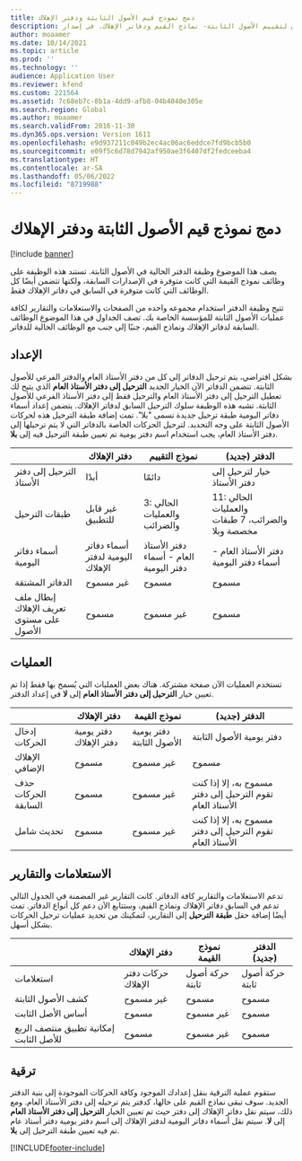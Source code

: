 ```yaml
---
title: دمج نموذج قيم الأصول الثابتة ودفتر الإهلاك
description: في الإصدارات السابقة، كان هناك مفهومان لتقييم الأصول الثابتة- نماذج القيم ودفاتر الإهلاك. في إصدار Microsoft Dynamics 365 for Operations (1611)، تم دمج وظيفة نموذج القيم ووظيفة دفتر الإهلاك في مفهوم واحد يعرف باسم الدفتر.
author: moaamer
ms.date: 10/14/2021
ms.topic: article
ms.prod: ''
ms.technology: ''
audience: Application User
ms.reviewer: kfend
ms.custom: 221564
ms.assetid: 7c68eb7c-8b1a-4dd9-afb8-04b4040e305e
ms.search.region: Global
ms.author: moaamer
ms.search.validFrom: 2016-11-30
ms.dyn365.ops.version: Version 1611
ms.openlocfilehash: e9d937211c049b2ec4ac06ac6eddce7fd9bcb5b0
ms.sourcegitcommit: e09f5c6d78d7942af950ae3f6407df2fedceeba4
ms.translationtype: HT
ms.contentlocale: ar-SA
ms.lasthandoff: 05/06/2022
ms.locfileid: "8719988"
---
```

# <a name="fixed-asset-value-model-and-depreciation-book-merge"></a>دمج نموذج قيم الأصول الثابتة ودفتر الإهلاك​

[!include [banner](../includes/banner.md)]

يصف هذا الموضوع وظيفة الدفتر الحالية في الأصول الثابتة. تستند هذه الوظيفة على وظائف نموذج القيمة التي كانت متوفرة في الإصدارات السابقة، ولكنها تتضمن أيضًا كل الوظائف التي كانت متوفرة في السابق في دفاتر الإهلاك فقط.

تتيح وظيفة الدفتر استخدام مجموعه واحده من الصفحات والاستعلامات والتقارير لكافة عمليات الأصول الثابتة للمؤسسة الخاصة بك. تصف الجداول في هذا الموضوع الوظائف السابقة لدفاتر الإهلاك ونماذج القيم، جنبًا إلى جنب مع الوظائف الحالية للدفاتر.

## <a name="setup"></a>الإعداد
بشكل افتراضي، يتم ترحيل الدفاتر إلى كل من دفتر الأستاذ العام والدفتر الفرعي للأصول الثابتة. تتضمن الدفاتر الآن الخيار الجديد **الترحيل إلى دفتر الأستاذ العام** الذي يتيح لك تعطيل الترحيل إلى دفتر الأستاذ العام والترحيل فقط إلى دفتر الأستاذ الفرعي للأصول الثابتة. تشبه هذه الوظيفة سلوك الترحيل السابق لدفاتر الإهلاك. يتضمن إعداد أسماء دفاتر اليومية طبقة ترحيل جديدة تسمى "بلا". تمت إضافة طبقة الترحيل هذه لحركات الأصول الثابتة على وجه التحديد. لترحيل الحركات الخاصة بالدفاتر التي لا يتم ترحيلها إلى دفتر الأستاذ العام، يجب استخدام اسم دفتر يومية تم تعيين طبقة الترحيل فيه إلى **بلا**.


| &nbsp;                                           | دفتر الإهلاك               | نموذج التقييم                     | الدفتر (جديد)                                              |
|--------------------------------------------------|---------------------------------|---------------------------------|---------------------------------------------------------|
| الترحيل إلى دفتر الأستاذ                                   | أبدًا                           | دائمًا                          | خيار لترحيل إلى دفتر الأستاذ                                |
| طبقات الترحيل                                   | غير قابل للتطبيق                  | 3: الحالي والعمليات والضرائب | 11: الحالي والعمليات والضرائب، 7 طبقات مخصصة وبلا |
| أسماء دفاتر اليومية                                    | أسماء دفاتر اليومية لدفتر الإهلاك | دفتر الأستاذ العام - أسماء دفتر اليومية              | دفتر الأستاذ العام - أسماء دفتر اليومية                                      |
| الدفاتر المشتقة                                    | غير مسموح                     | مسموح                         | مسموح                                                 |
| إبطال ملف تعريف الإهلاك على مستوى الأصول | مسموح                         | غير مسموح                     | مسموح                                                 |

## <a name="processes"></a>العمليات
تستخدم العمليات الآن صفحة مشتركة. هناك بعض العمليات التي يُسمح بها فقط إذا تم تعيين خيار **الترحيل إلى دفتر الأستاذ العام** إلى **لا** في إعداد الدفتر.

| &nbsp;                                           | دفتر الإهلاك               | نموذج القيمة                     | الدفتر (جديد)                                              |
|--------------------------------|---------------------------|---------------------|------------------------------------------|
| إدخال الحركات              | دفتر يومية دفتر الإهلاك | دفتر يومية الأصول الثابتة | دفتر يومية الأصول الثابتة                      |
| الإهلاك الإضافي             | مسموح                   | غير مسموح         | مسموح                                  |
| حذف الحركات السابقة | مسموح                   | غير مسموح         | مسموح به، إلا إذا كنت تقوم الترحيل إلى دفتر الأستاذ العام |
| تحديث شامل                    | مسموح                   | غير مسموح         | مسموح به، إلا إذا كنت تقوم الترحيل إلى دفتر الأستاذ العام |

## <a name="inquiries-and-reports"></a>الاستعلامات والتقارير
تدعم الاستعلامات والتقارير كافة الدفاتر. كانت التقارير غير المضمنة في الجدول التالي تدعم في السابق دفاتر الإهلاك ونماذج القيم، وستتابع الآن دعم كل أنواع الدفاتر. تمت أيضًا إضافة حقل **طبقة الترحيل** إلى التقارير، لتمكينك من تحديد عمليات ترحيل الحركات بشكل أسهل.

| &nbsp;                                           | دفتر الإهلاك               | نموذج القيمة                     | الدفتر (جديد)                                              |
|---------------------------------------|--------------------------------|--------------------------|--------------------------|
| استعلامات                             | حركات دفتر الإهلاك | حركة أصول ثابتة | حركة أصول ثابتة |
| كشف الأصول الثابتة                 | غير مسموح                    | مسموح                  | مسموح                  |
| أساس الأصل الثابت                     | مسموح                        | غير مسموح              | مسموح                  |
| إمكانية تطبيق منتصف الربع للأصل الثابت | مسموح                        | غير مسموح              | مسموح                  |

## <a name="upgrade"></a>ترقية
ستقوم عملية الترقية بنقل إعدادك الموجود وكافة الحركات الموجودة إلى بنية الدفتر الجديد. سوف تبقى نماذج القيم على حالها، كدفتر يتم ترحيله إلى دفتر الأستاذ العام. ومع ذلك، سيتم نقل دفاتر الإهلاك إلى دفتر حيث تم تعيين الخيار **الترحيل إلى دفتر الأستاذ العام** إلى **لا**. سيتم نقل أسماء دفاتر اليومية لدفتر الإهلاك إلى اسم دفتر يومية دفتر أستاذ عام تم فيه تعيين طبقة الترحيل إلى **بلا**.





[!INCLUDE[footer-include](../../includes/footer-banner.md)]
